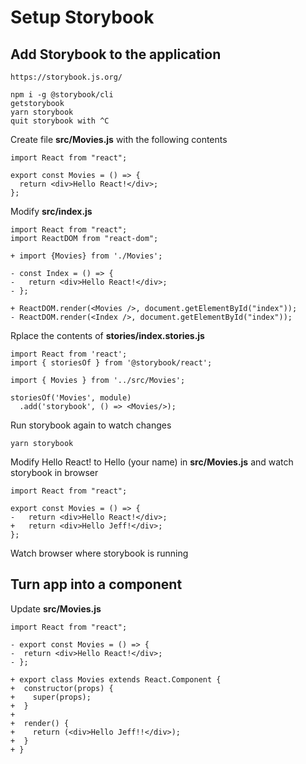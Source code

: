 # Setup Storybook
## Add Storybook to the application
``` 
https://storybook.js.org/
```

```
npm i -g @storybook/cli
getstorybook
yarn storybook
quit storybook with ^C
```

Create file **src/Movies.js** with the following contents

``` 
import React from "react";

export const Movies = () => {
  return <div>Hello React!</div>;
};
```

Modify **src/index.js** 
``` 
import React from "react";
import ReactDOM from "react-dom";

+ import {Movies} from './Movies';

- const Index = () => {
-   return <div>Hello React!</div>;
- };

+ ReactDOM.render(<Movies />, document.getElementById("index"));
- ReactDOM.render(<Index />, document.getElementById("index"));
```

Rplace the contents of **stories/index.stories.js** 
```
import React from 'react';
import { storiesOf } from '@storybook/react';

import { Movies } from '../src/Movies';

storiesOf('Movies', module)
  .add('storybook', () => <Movies/>);
```

Run storybook again to watch changes
``` 
yarn storybook
```

Modify Hello React! to Hello (your name) in **src/Movies.js** and watch storybook in browser
```
import React from "react";

export const Movies = () => {
-   return <div>Hello React!</div>;
+   return <div>Hello Jeff!</div>;
};
```

Watch browser where storybook is running

## Turn app into a component
Update **src/Movies.js**

```
import React from "react";

- export const Movies = () => {
-  return <div>Hello React!</div>;
- };

+ export class Movies extends React.Component {
+  constructor(props) {
+    super(props);
+  }
+
+  render() {
+    return (<div>Hello Jeff!!</div>);
+  }
+ }
```
